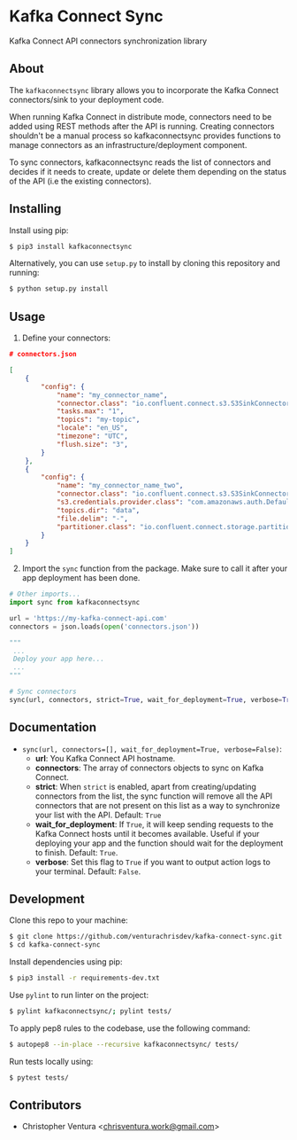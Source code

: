 # Kafka Connect Sync

Kafka Connect API connectors synchronization library

## About

The `kafkaconnectsync` library allows you to incorporate the Kafka Connect connectors/sink to your deployment code.

When running Kafka Connect in distribute mode, connectors need to be added using REST methods after the API is running. Creating connectors shouldn't be a manual process so kafkaconnectsync provides functions to manage connectors as an infrastructure/deployment component.

To sync connectors, kafkaconnectsync reads the list of connectors and decides if it needs to create, update or delete them depending on the status of the API (i.e the existing connectors).

## Installing

Install using pip:
```sh
$ pip3 install kafkaconnectsync
```

Alternatively, you can use `setup.py` to install by cloning this repository and running:
```sh
$ python setup.py install
```

## Usage
1. Define your connectors:

```json
# connectors.json

[
    {
        "config": {
            "name": "my_connector_name",
            "connector.class": "io.confluent.connect.s3.S3SinkConnector",
            "tasks.max": "1",
            "topics": "my-topic",
            "locale": "en_US",
            "timezone": "UTC",
            "flush.size": "3",
        }
    },
    {
        "config": {
            "name": "my_connector_name_two",
            "connector.class": "io.confluent.connect.s3.S3SinkConnector",
            "s3.credentials.provider.class": "com.amazonaws.auth.DefaultAWSCredentialsProviderChain",
            "topics.dir": "data",
            "file.delim": "-",
            "partitioner.class": "io.confluent.connect.storage.partitioner.HourlyPartitioner",
        }
    }
]
```

2. Import the `sync` function from the package. Make sure to call it after your app deployment has been done.
```python
# Other imports...
import sync from kafkaconnectsync

url = 'https://my-kafka-connect-api.com'
connectors = json.loads(open('connectors.json'))

"""
 ...
 Deploy your app here...
 ...
"""

# Sync connectors
sync(url, connectors, strict=True, wait_for_deployment=True, verbose=True)
```

## Documentation

* `sync(url, connectors=[], wait_for_deployment=True, verbose=False)`:
    - **url**: You Kafka Connect API hostname.
    - **connectors**: The array of connectors objects to sync on Kafka Connect.
    - **strict**: When `strict` is enabled, apart from creating/updating connectors from the list, the sync function will remove all the API connectors that are not present on this list as a way to synchronize your list with the API. Default: `True`
    - **wait_for_deployment**: If `True`, it will keep sending requests to the Kafka Connect hosts until it becomes available. Useful if your deploying your app and the function should wait for the deployment to finish. Default: `True`.
    - **verbose**: Set this flag to `True` if you want to output action logs to your terminal. Default: `False`.

## Development

Clone this repo to your machine:
```sh
$ git clone https://github.com/venturachrisdev/kafka-connect-sync.git
$ cd kafka-connect-sync
```

Install dependencies using pip:
```sh
$ pip3 install -r requirements-dev.txt
```

Use `pylint` to run linter on the project:
```sh
$ pylint kafkaconnectsync/; pylint tests/
```

To apply pep8 rules to the codebase, use the following command:
```sh
$ autopep8 --in-place --recursive kafkaconnectsync/ tests/
```

Run tests locally using:
```sh
$ pytest tests/
```

## Contributors

- Christopher Ventura <<chrisventura.work@gmail.com>>
